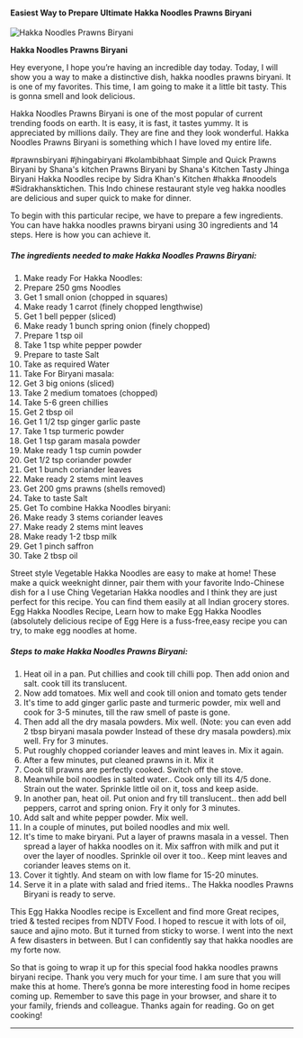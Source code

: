             

#### Easiest Way to Prepare Ultimate Hakka Noodles Prawns Biryani

![Hakka Noodles Prawns Biryani](https://img-global.cpcdn.com/recipes/8a8539352a40b186/751x532cq70/hakka-noodles-prawns-biryani-recipe-main-photo.jpg)

**Hakka Noodles Prawns Biryani**

Hey everyone, I hope you’re having an incredible day today. Today, I will show you a way to make a distinctive dish, hakka noodles prawns biryani. It is one of my favorites. This time, I am going to make it a little bit tasty. This is gonna smell and look delicious.

Hakka Noodles Prawns Biryani is one of the most popular of current trending foods on earth. It is easy, it is fast, it tastes yummy. It is appreciated by millions daily. They are fine and they look wonderful. Hakka Noodles Prawns Biryani is something which I have loved my entire life.

#prawnsbiryani #jhingabiryani #kolambibhaat Simple and Quick Prawns Biryani by Shana's kitchen Prawns Biryani by Shana's Kitchen Tasty Jhinga Biryani Hakka Noodles recipe by Sidra Khan's Kitchen #hakka #noodels #Sidrakhansktichen. This Indo chinese restaurant style veg hakka noodles are delicious and super quick to make for dinner.

To begin with this particular recipe, we have to prepare a few ingredients. You can have hakka noodles prawns biryani using 30 ingredients and 14 steps. Here is how you can achieve it.

##### The ingredients needed to make Hakka Noodles Prawns Biryani:

1.  Make ready For Hakka Noodles:
2.  Prepare 250 gms Noodles
3.  Get 1 small onion (chopped in squares)
4.  Make ready 1 carrot (finely chopped lengthwise)
5.  Get 1 bell pepper (sliced)
6.  Make ready 1 bunch spring onion (finely chopped)
7.  Prepare 1 tsp oil
8.  Take 1 tsp white pepper powder
9.  Prepare to taste Salt
10.  Take as required Water
11.  Take For Biryani masala:
12.  Get 3 big onions (sliced)
13.  Take 2 medium tomatoes (chopped)
14.  Take 5-6 green chillies
15.  Get 2 tbsp oil
16.  Get 1 1/2 tsp ginger garlic paste
17.  Take 1 tsp turmeric powder
18.  Get 1 tsp garam masala powder
19.  Make ready 1 tsp cumin powder
20.  Get 1/2 tsp coriander powder
21.  Get 1 bunch coriander leaves
22.  Make ready 2 stems mint leaves
23.  Get 200 gms prawns (shells removed)
24.  Take to taste Salt
25.  Get To combine Hakka Noodles biryani:
26.  Make ready 3 stems coriander leaves
27.  Make ready 2 stems mint leaves
28.  Make ready 1-2 tbsp milk
29.  Get 1 pinch saffron
30.  Take 2 tbsp oil

Street style Vegetable Hakka Noodles are easy to make at home! These make a quick weeknight dinner, pair them with your favorite Indo-Chinese dish for a I use Ching Vegetarian Hakka noodles and I think they are just perfect for this recipe. You can find them easily at all Indian grocery stores. Egg Hakka Noodles Recipe, Learn how to make Egg Hakka Noodles (absolutely delicious recipe of Egg Here is a fuss-free,easy recipe you can try, to make egg noodles at home.

##### Steps to make Hakka Noodles Prawns Biryani:

1.  Heat oil in a pan. Put chillies and cook till chilli pop. Then add onion and salt. cook till its translucent.
2.  Now add tomatoes. Mix well and cook till onion and tomato gets tender
3.  It's time to add ginger garlic paste and turmeric powder, mix well and cook for 3-5 minutes, till the raw smell of paste is gone.
4.  Then add all the dry masala powders. Mix well. (Note: you can even add 2 tbsp biryani masala powder Instead of these dry masala powders).mix well. Fry for 3 minutes.
5.  Put roughly chopped coriander leaves and mint leaves in. Mix it again.
6.  After a few minutes, put cleaned prawns in it. Mix it
7.  Cook till prawns are perfectly cooked. Switch off the stove.
8.  Meanwhile boil noodles in salted water.. Cook only till its 4/5 done. Strain out the water. Sprinkle little oil on it, toss and keep aside.
9.  In another pan, heat oil. Put onion and fry till translucent.. then add bell peppers, carrot and spring onion. Fry it only for 3 minutes.
10.  Add salt and white pepper powder. Mix well.
11.  In a couple of minutes, put boiled noodles and mix well.
12.  It's time to make biryani. Put a layer of prawns masala in a vessel. Then spread a layer of hakka noodles on it. Mix saffron with milk and put it over the layer of noodles. Sprinkle oil over it too.. Keep mint leaves and coriander leaves stems on it.
13.  Cover it tightly. And steam on with low flame for 15-20 minutes.
14.  Serve it in a plate with salad and fried items.. The Hakka noodles Prawns Biryani is ready to serve.

This Egg Hakka Noodles recipe is Excellent and find more Great recipes, tried & tested recipes from NDTV Food. I hoped to rescue it with lots of oil, sauce and ajino moto. But it turned from sticky to worse. I went into the next A few disasters in between. But I can confidently say that hakka noodles are my forte now.

So that is going to wrap it up for this special food hakka noodles prawns biryani recipe. Thank you very much for your time. I am sure that you will make this at home. There’s gonna be more interesting food in home recipes coming up. Remember to save this page in your browser, and share it to your family, friends and colleague. Thanks again for reading. Go on get cooking!

* * *